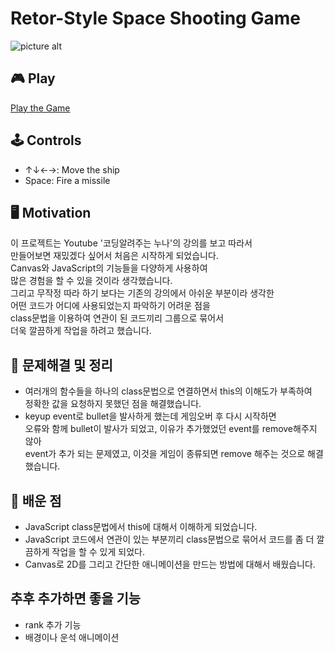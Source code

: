 # Retor-Style Space Shooting Game

![picture alt](https://shape2ee.github.io/shooting-game/images/readme_image.png "Retor-Style Space Shooting Game")

## 🎮 Play
[Play the Game](https://shape2ee.github.io/shooting-game/)

## 🕹 Controls
- ↑↓←→: Move the ship
- Space: Fire a missile

## 🖥 Motivation
이 프로젝트는 Youtube '코딩알려주는 누나'의 강의를 보고 따라서<br>
만들어보면 재밌겠다 싶어서 처음은 시작하게 되었습니다.<br>
Canvas와 JavaScript의 기능들을 다양하게 사용하여<br>
많은 경험을 할 수 있을 것이라 생각했습니다.<br>
그리고 무작정 따라 하기 보다는 기존의 강의에서 아쉬운 부분이라 생각한<br>
어떤 코드가 어디에 사용되었는지 파악하기 어려운 점을<br>
class문법을 이용하여 연관이 된 코드끼리 그룹으로 묶어서<br>
더욱 깔끔하게 작업을 하려고 했습니다.

## 🔑 문제해결 및 정리
- 여러개의 함수들을 하나의 class문법으로 연결하면서 this의 이해도가 부족하여<br>
  정확한 값을 요청하지 못했던 점을 해결했습니다.
- keyup event로 bullet을 발사하게 했는데 게임오버 후 다시 시작하면<br>
  오류와 함께 bullet이 발사가 되었고, 이유가 추가했었던 event를 remove해주지 않아<br>
  event가 추가 되는 문제였고, 이것을 게임이 종류되면 remove 해주는 것으로 해결 했습니다.

## 📝 배운 점
- JavaScript class문법에서 this에 대해서 이해하게 되었습니다.
- JavaScript 코드에서 연관이 있는 부분끼리 class문법으로 묶어서 코드를 좀 더 깔끔하게 작업을 할 수 있게 되었다.
- Canvas로 2D를 그리고 간단한 애니메이션을 만드는 방법에 대해서 배웠습니다.

## 추후 추가하면 좋을 기능
- rank 추가 기능
- 배경이나 운석 애니메이션



